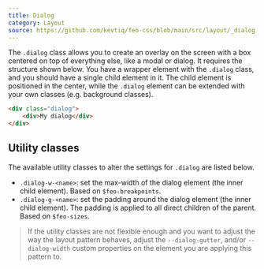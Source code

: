 ```yaml
---
title: Dialog
category: Layout
source: https://github.com/kevtiq/feo-css/blob/main/src/layout/_dialog.scss
---
```


The `.dialog` class allows you to create an overlay on the screen with a box centered on top of everything else, like a modal or dialog. It requires the structure shown below. You have a wrapper element with the `.dialog` class, and you should have a single child element in it. The child element is positioned in the center, while the `.dialog` element can be extended with your own classes (e.g. background classes).

```html
<div class="dialog">
	<div>My dialog</div>
</div>
```

## Utility classes

The available utility classes to alter the settings for `.dialog` are listed below.

- `.dialog-w-<name>`: set the max-width of the dialog element (the inner child element). Based on `$feo-breakpoints`.
- `.dialog-g-<name>`: set the padding around the dialog element (the inner child element). The padding is applied to all direct children of the parent. Based on `$feo-sizes`.

> If the utility classes are not flexible enough and you want to adjust the way the layout pattern behaves, adjust the `--dialog-gutter`, and/or `--dialog-width` custom properties on the element you are applying this pattern to.
